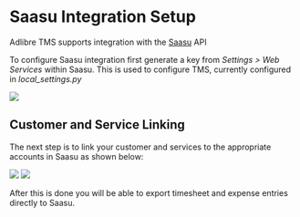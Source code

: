 # Saasu Integration Setup

Adlibre TMS supports integration with the [Saasu](http://www.saasu.com "Saasu Online Accounting") API

To configure Saasu integration first  generate a key from _Settings > Web Services_ within Saasu. This is used to configure TMS, currently configured in _local_settings.py_

<img src="https://github.com/adlibre/Adlibre-TMS/raw/master/docs/webservices_setup_saasu.png" />


## Customer and Service Linking

The next step is to link your customer and services to the appropriate accounts in Saasu as shown below:

<img src="https://github.com/adlibre/Adlibre-TMS/raw/master/docs/link_customer_saasu.png" />

<img src="https://github.com/adlibre/Adlibre-TMS/raw/master/docs/link_services_saasu.png" />

After this is done you will be able to export timesheet and expense entries directly to Saasu.